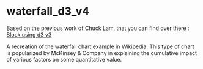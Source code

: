 # waterfall_d3_v4

Based on the previous work of Chuck Lam, that you can find over there : [Block using d3 v3](http://bl.ocks.org/chucklam/f3c7b3e3709a0afd5d57)

A recreation of the waterfall chart example in Wikipedia. This type of chart is popularized by McKinsey & Company in explaining the cumulative impact of various factors on some quantitative value.
